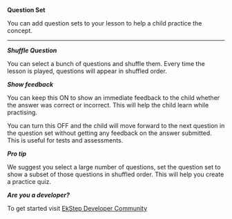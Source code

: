 **Question Set**

You can add question sets to your lesson to help a child practice the concept.

---

***Shuffle Question***

You can select a bunch of questions and shuffle them. Every time the lesson is played, questions will appear in shuffled order. 

***Show feedback***

You can keep this ON to show an immediate feedback to the child whether the answer was correct or incorrect. This will help the child learn while practising.

You can turn this OFF and the child will move forward to the next question in the question set without getting any feedback on the answer submitted. This is useful for tests and assessments. 

***Pro tip***

We suggest you select a large number of questions, set the question set to show a subset of those questions in shuffled order. This will help you create a practice quiz.

***Are you a developer?***

To get started visit <a href="https://community.ekstep.in/developers" target="_blank">EkStep Developer Community</a>
